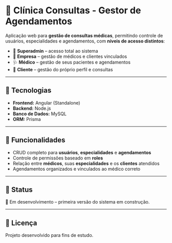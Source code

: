 # 🏥 Clínica Consultas - Gestor de Agendamentos

Aplicação web para **gestão de consultas médicas**, permitindo controle de usuários, especialidades e agendamentos, com **níveis de acesso distintos**:

- 👑 **Superadmin** – acesso total ao sistema  
- 🏢 **Empresa** – gestão de médicos e clientes vinculados  
- 🩺 **Médico** – gestão de seus pacientes e agendamentos  
- 👤 **Cliente** – gestão do próprio perfil e consultas  

---

## 🚀 Tecnologias

- **Frontend:** Angular (Standalone)  
- **Backend:** Node.js  
- **Banco de Dados:** MySQL  
- **ORM:** Prisma  

---

## 🔑 Funcionalidades

- CRUD completo para **usuários**, **especialidades** e **agendamentos**  
- Controle de permissões baseado em **roles**  
- Relação entre **médicos**, suas **especialidades** e os **clientes** atendidos  
- Agendamentos organizados e vinculados ao médico correto  

---

## 📌 Status
📍 Em desenvolvimento – primeira versão do sistema em construção.  

---

## 📝 Licença
Projeto desenvolvido para fins de estudo.  
